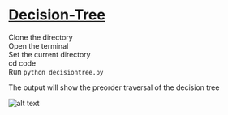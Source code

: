 # [Decision-Tree](https://www.onlinegdb.com/FQw6hzTYa)

Clone the directory <br/>
Open the terminal <br/>
Set the current directory <br/>
cd code <br/>
Run `python decisiontree.py`

The output will show the preorder traversal of the decision tree

![alt text](https://cdn-images-1.medium.com/max/800/1*hyNHuC9L-POy28eSdCubEQ.png)
